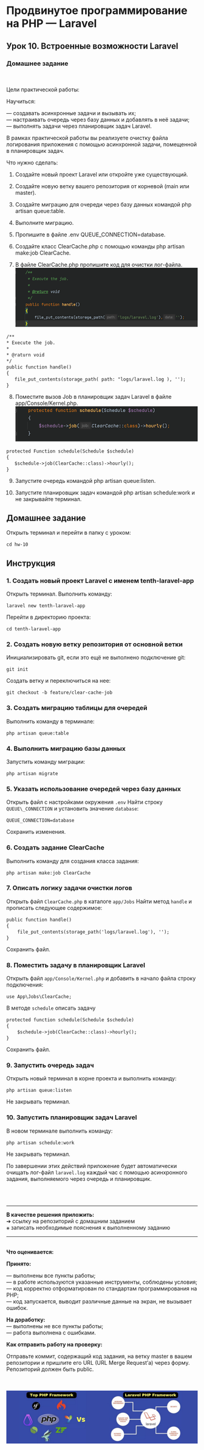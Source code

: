 # Продвинутое программирование на PHP — Laravel
## Урок 10. Встроенные возможности Laravel
### Домашнее задание
<br><br>
Цели практической работы:<br>

Научиться:<br>

— создавать асинхронные задачи и вызывать их;<br>
— настраивать очередь через базу данных и добавлять в неё задачи;<br>
— выполнять задачи через планировщик задач Laravel.<br>

В рамках практической работы вы реализуете очистку файла логирования приложения с помощью асинхронной задачи, помещенной в планировщик задач.<br>

Что нужно сделать:<br>

1. Создайте новый проект Laravel или откройте уже существующий.

2. Создайте новую ветку вашего репозитория от корневой (main или master).

3. Создайте миграцию для очереди через базу данных командой php artisan queue:table.

4. Выполните миграцию.

5. Пропишите в файле .env QUEUE_CONNECTION=database.

6. Создайте класс ClearCache.php с помощью команды php artisan make:job ClearCache.

7. В файле ClearCache.php пропишите код для очистки лог-файла.<br>
![](../archives/pic-10-1.jpg)<br>
```
/**
* Execute the job.
*
* @raturn void
*/
public function handle()
{
   file_put_contents(storage_path( path: "logs/laravel.log ), '');
}

```
8. Поместите вызов Job в планировщик задач Laravel в файле app/Console/Kernel.php.<br>
   ![](../archives/pic-10-2.jpg)<br>
```
protected Function schedule(Schedule $schedule)
{
   $schedule->job(ClearCache::class)->hourly();
}
```
9. Запустите очередь командой php artisan queue:listen.

10. Запустите планировщик задач командой php artisan schedule:work и не закрывайте терминал.

##
## Домашнее задание
Открыть терминал и перейти в папку с уроком:
```
cd hw-10
```
## Инструкция
### 1. Создать новый проект Laravel с именем tenth-laravel-app

Открыть терминал. Выполнить команду:

```
laravel new tenth-laravel-app
```

Перейти в директорию проекта:

```
cd tenth-laravel-app
```

### 2. Создать новую ветку репозитория от основной ветки

Инициализировать git, если это ещё не выполнено подключение git:

```
git init
```

Создать ветку и переключиться на нее:

```
git checkout -b feature/clear-cache-job
```



### 3. Создать миграцию таблицы для очередей

Выполнить команду в терминале:

```
php artisan queue:table
```

### 4. Выполнить миграцию базы данных

Запустить команду миграции:

```
php artisan migrate
```

### 5. Указать использование очередей через базу данных

Открыть файл с настройками окружения `.env`
Найти строку `QUEUE\_CONNECTION` и установить значение `database`:

```
QUEUE_CONNECTION=database
```

Сохранить изменения.

### 6. Создать задание ClearCache

Выполнить команду для создания класса задания:

```
php artisan make:job ClearCache
```


### 7. Описать логику задачи очистки логов

Открыть файл `ClearCache.php` в каталоге `app/Jobs`
Найти метод `handle` и прописать следующее содержимое:

```
public function handle()
{
    file_put_contents(storage_path('logs/laravel.log'), '');
}
```

Сохранить файл.



### 8. Поместить задачу в планировщик Laravel

Открыть файл `app/Console/Kernel.php` и добавить в начало файла строку подключения:

```
use App\Jobs\ClearCache;
```

В методе `schedule` описать задачу

```
protected function schedule(Schedule $schedule)
{
    $schedule->job(ClearCache::class)->hourly();
}
```
Сохранить файл.


### 9. Запустить очередь задач

Открыть новый терминал в корне проекта и выполнить команду:
```
php artisan queue:listen
```
Не закрывать терминал.

### 10. Запустить планировщик задач Laravel

В новом терминале выполнить команду:
```
php artisan schedule:work
```
Не закрывать терминал.

По завершении этих действий приложение будет автоматически очищать лог-файл `laravel.log` каждый час с помощью асинхронного задания, выполняемого через очередь и планировщик.


<br><br><hr>
**В качестве решения приложить:** <br>
➔ ссылку на репозиторий с домашним заданием <br>
⚹ записать необходимые пояснения к выполненному заданию<hr><br>
**Что оценивается:**<br>

**Принято:**<br>

— выполнены все пункты работы;<br>
— в работе используются указанные инструменты, соблюдены условия;<br>
— код корректно отформатирован по стандартам программирования на PHP;<br>
— код запускается, выводит различные данные на экран, не вызывает ошибок.<br>

**На доработку:**<br>
— выполнены не все пункты работы;<br>
— работа выполнена с ошибками.<br>

**Как отправить работу на проверку:**<br>

Отправьте коммит, содержащий код задания, на ветку master в вашем репозитории и пришлите его URL (URL Merge Request’а) через форму. Репозиторий должен быть public.
<br><br><br>

![PHP Laravel Framework](../archives/i-min.jpg)

<br><br><br>
